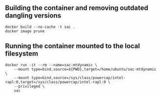 ## Building the container and removing outdated dangling versions

```
docker build --no-cache -t sac .
docker image prune
```

## Running the container mounted to the local filesystem

```
docker run -it --rm --name=sac-mtdynamic \
    --mount type=bind,source=${PWD},target=/home/ubuntu/sac-mtdynamic \
    --mount type=bind,source=/sys/class/powercap/intel-rapl:0,target=/sys/class/powercap/intel-rapl:0 \
    --privileged \
    sac
```
